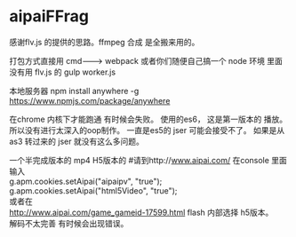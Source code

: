 # aipaiFFrag
感谢flv.js 的提供的思路。ffmpeg 合成 是全搬来用的。

打包方式直接用 cmd--->    webpack  或者你们随便自己搞一个 node 环境 里面没有用 flv.js 的 gulp worker.js 

本地服务器
npm install anywhere -g
https://www.npmjs.com/package/anywhere

在chrome 内核下才能跑通 有时候会失败。
使用的es6，  这是第一版本的 播放。所以没有进行太深入的oop制作。
一直是es5的 jser 可能会接受不了。 如果是从as3 转过来的 jser 就没有这么多问题。


一个半完成版本的 mp4 H5版本的 
#请到http://www.aipai.com/ 
在console  里面输入  </br> 
g.apm.cookies.setAipai("aipaipv", "true");  </br>
g.apm.cookies.setAipai("html5Video", "true");    </br>
或者在</br>
http://www.aipai.com/game_gameid-17599.html flash 内部选择 h5版本。</br>
解码不太完善 有时候会出现错误。 
